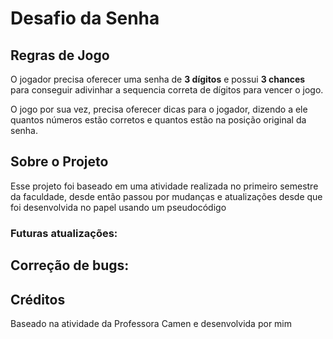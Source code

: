 # Desafio da Senha

## Regras de Jogo

O jogador precisa oferecer uma senha de **3 dígitos** e possui **3 chances** para conseguir adivinhar a sequencia correta de dígitos para vencer o jogo.

O jogo por sua vez, precisa oferecer dicas para o jogador, dizendo a ele quantos números estão corretos e quantos estão na posição original da senha.

## Sobre o Projeto

Esse projeto foi baseado em uma atividade realizada no primeiro semestre da faculdade, desde então passou por mudanças e atualizações desde que foi desenvolvida no papel usando um pseudocódigo

### Futuras atualizações:
Correção de bugs:
- 

## Créditos

Baseado na atividade da Professora Camen e desenvolvida por mim
